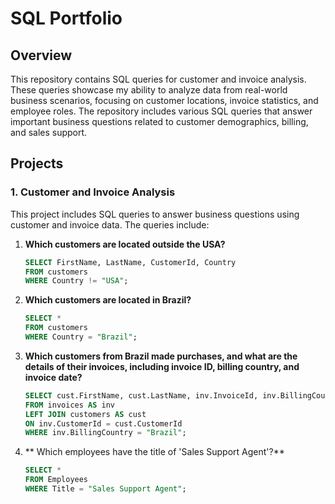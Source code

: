 # SQL Portfolio

## Overview
This repository contains SQL queries for customer and invoice analysis. These queries showcase my ability to analyze data from real-world business scenarios, focusing on customer locations, invoice statistics, and employee roles. The repository includes various SQL queries that answer important business questions related to customer demographics, billing, and sales support.

## Projects

### 1. Customer and Invoice Analysis
This project includes SQL queries to answer business questions using customer and invoice data. The queries include:

1. **Which customers are located outside the USA?**  
   ```sql
   SELECT FirstName, LastName, CustomerId, Country 
   FROM customers 
   WHERE Country != "USA";


2. **Which customers are located in Brazil?**  
   ```sql 
   SELECT * 
   FROM customers 
   WHERE Country = "Brazil";

3. **Which customers from Brazil made purchases, and what are the details of their invoices, including invoice ID, billing country, and invoice date?**

   ```sql
   SELECT cust.FirstName, cust.LastName, inv.InvoiceId, inv.BillingCountry, inv.InvoiceDate
   FROM invoices AS inv
   LEFT JOIN customers AS cust
   ON inv.CustomerId = cust.CustomerId
   WHERE inv.BillingCountry = "Brazil";

4. ** Which employees have the title of 'Sales Support Agent'?**
   ```sql
   SELECT * 
   FROM Employees
   WHERE Title = "Sales Support Agent";




